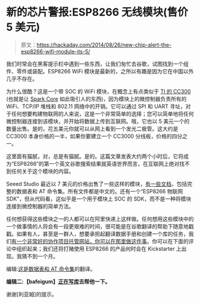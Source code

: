 # 新的芯片警报:ESP8266 无线模块(售价 5 美元)

> 原文：<https://hackaday.com/2014/08/26/new-chip-alert-the-esp8266-wifi-module-its-5/>

我们时常会在黑客提示栏中遇到一些东西，让我们匆忙去谷歌，试图找到一个组件、零件或装配。ESP8266 WiFi 模块是最新的，之所以有趣是因为它在中国以外几乎不存在。

为什么很酷？这是一个带 SOC 的 WiFi 模块，在概念上有点类似于 [TI 的 CC300](http://hackaday.com/2013/01/12/finally-ti-is-producing-simple-cheap-wifi-modules/) (也就是让 [Spark Core](https://www.spark.io/) 如此吸引人的东西)，因为模块上的微控制器负责所有的 WiFi、TCP/IP 堆栈和 802.11 网络中的开销。它可以通过 SPI 和 UART 寻址，对于任何想要构建物联网的人来说，这是一个非常简单的选择；您可以简单地将任何微控制器连接到该模块，并开始将数据上传到互联网。哦，它也以 5 美元一个的数量出售。是的，花五美元你就可以从网上看到一个发光二极管。这大约是 CC3000 本身价格的一半，如果你要建立一个 CC3000 分线板，价格的四分之一。

这里面有猫腻，对，总是有猫腻。是的。这篇文章发表大约两个小时后，它将成为“ESP8266”的第一个英文谷歌搜索结果就英语世界而言，在互联网上绝对找不到任何关于这个模块的内容。

Seeed Studio 最近以 7 美元的价格出售了一些这样的模块，[有一些文档](http://www.seeedstudio.com/depot/WiFi-Serial-Transceiver-Module-w-ESP8266-p-1994.html)，包括完整的数据表和 AT 命令集。所有文件都是中文的。还有一个“ESP8266 物联网 SDK”，但从代码看，这似乎是一个用于模块上 SOC 的 SDK，而不是一种将模块连接到微控制器的简单方法。

任何想获得这些模块之一的人都可以在阿里快递上这样做。任何想用这些模块中的一个做事情的人将会有一段更艰难的时间，很可能是在谷歌翻译的帮助下随意地戳戳。如果有人，甚至是一群人，想要承担起翻译数据手册和创建一个库的任务，我们[有一个非常好的协作项目托管网站，你可以在那里做这件事](http://hackaday.io/)。你可以在下面的评论中组织起来；我们还将打赌使用 ESP8266 的产品何时会在 Kickstarter 上出现。我猜不到一个月。

编辑:[这是数据表和 AT 命令集](https://nurdspace.nl/ESP8266)的翻译。

**编辑二:【bafeigum】[正在写库](http://hackaday.io/project/2879-ESP8266-WiFi-Module-Library)去帮他一下。**

谢谢[利亚姆]的提示。